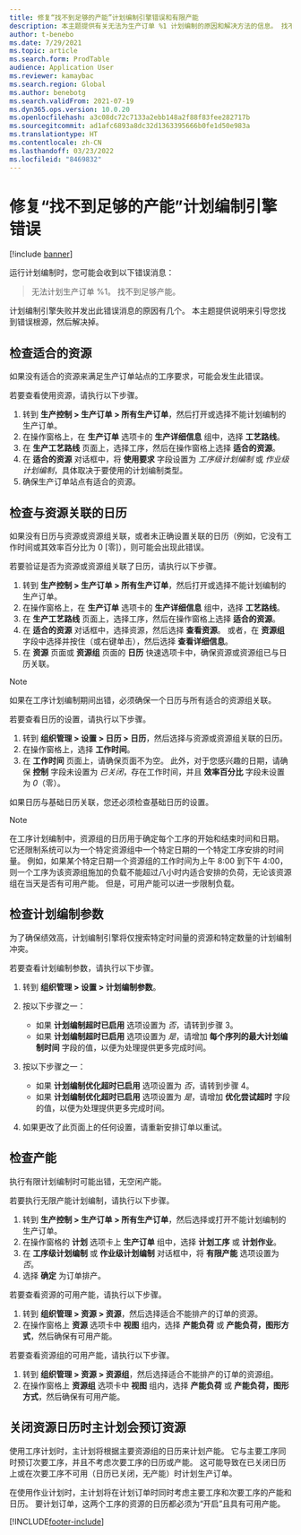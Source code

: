```yaml
---
title: 修复“找不到足够的产能”计划编制引擎错误和有限产能
description: 本主题提供有关无法为生产订单 %1 计划编制的原因和解决方法的信息。 找不到足够的产能”计划编制引擎错误。
author: t-benebo
ms.date: 7/29/2021
ms.topic: article
ms.search.form: ProdTable
audience: Application User
ms.reviewer: kamaybac
ms.search.region: Global
ms.author: benebotg
ms.search.validFrom: 2021-07-19
ms.dyn365.ops.version: 10.0.20
ms.openlocfilehash: a3c08dc72c7133a2ebb148a2f88f83fee282717b
ms.sourcegitcommit: ad1afc6893a8dc32d1363395666b0fe1d50e983a
ms.translationtype: HT
ms.contentlocale: zh-CN
ms.lasthandoff: 03/23/2022
ms.locfileid: "8469832"
---
```

# <a name="fix-the-not-enough-capacity-could-be-found-scheduling-engine-error"></a>修复“找不到足够的产能”计划编制引擎错误

[!include [banner](../includes/banner.md)]

运行计划编制时，您可能会收到以下错误消息：

> 无法计划生产订单 %1。 找不到足够产能。

计划编制引擎失败并发出此错误消息的原因有几个。 本主题提供说明来引导您找到错误根源，然后解决掉。

## <a name="review-the-applicable-resources"></a>检查适合的资源

如果没有适合的资源来满足生产订单站点的工序要求，可能会发生此错误。

若要查看使用资源，请执行以下步骤。

1. 转到 **生产控制 \> 生产订单 \> 所有生产订单**，然后打开或选择不能计划编制的生产订单。
1. 在操作窗格上，在 **生产订单** 选项卡的 **生产详细信息** 组中，选择 **工艺路线**。
1. 在 **生产工艺路线** 页面上，选择工序，然后在操作窗格上选择 **适合的资源**。
1. 在 **适合的资源** 对话框中，将 **使用要求** 字段设置为 *工序级计划编制* 或 *作业级计划编制*，具体取决于要使用的计划编制类型。
1. 确保生产订单站点有适合的资源。

## <a name="review-the-calendars-that-are-associated-with-resources"></a>检查与资源关联的日历

如果没有日历与资源或资源组关联，或者未正确设置关联的日历（例如，它没有工作时间或其效率百分比为 0 \[零\]），则可能会出现此错误。

若要验证是否为资源或资源组关联了日历，请执行以下步骤。

1. 转到 **生产控制 \> 生产订单 \> 所有生产订单**，然后打开或选择不能计划编制的生产订单。
1. 在操作窗格上，在 **生产订单** 选项卡的 **生产详细信息** 组中，选择 **工艺路线**。
1. 在 **生产工艺路线** 页面上，选择工序，然后在操作窗格上选择 **适合的资源**。
1. 在 **适合的资源** 对话框中，选择资源，然后选择 **查看资源**。 或者，在 **资源组** 字段中选择并按住（或右键单击），然后选择 **查看详细信息**。
1. 在 **资源** 页面或 **资源组** 页面的 **日历** 快速选项卡中，确保资源或资源组已与日历关联。

> [!NOTE]
> 如果在工序计划编制期间出错，必须确保一个日历与所有适合的资源组关联。

若要查看日历的设置，请执行以下步骤。

1. 转到 **组织管理 \> 设置 \> 日历 \> 日历**，然后选择与资源或资源组关联的日历。
1. 在操作窗格上，选择 **工作时间**。
1. 在 **工作时间** 页面上，请确保页面不为空。 此外，对于您感兴趣的日期，请确保 **控制** 字段未设置为 *已关闭*，存在工作时间，并且 **效率百分比** 字段未设置为 *0*（零）。

如果日历与基础日历关联，您还必须检查基础日历的设置。

> [!NOTE]
> 在工序计划编制中，资源组的日历用于确定每个工序的开始和结束时间和日期。 它还限制系统可以为一个特定资源组中一个特定日期的一个特定工序安排的时间量。 例如，如果某个特定日期一个资源组的工作时间为上午 8:00 到下午 4:00，则一个工序为该资源组施加的负载不能超过八小时内适合安排的负荷，无论该资源组在当天是否有可用产能。 但是，可用产能可以进一步限制负载。

## <a name="review-the-scheduling-parameters"></a>检查计划编制参数

为了确保绩效高，计划编制引擎将仅搜索特定时间量的资源和特定数量的计划编制冲突。

若要查看计划编制参数，请执行以下步骤。

1. 转到 **组织管理 \> 设置 \> 计划编制参数**。
1. 按以下步骤之一：

    - 如果 **计划编制超时已启用** 选项设置为 *否*，请转到步骤 3。
    - 如果 **计划编制超时已启用** 选项设置为 *是*，请增加 **每个序列的最大计划编制时间** 字段的值，以便为处理提供更多完成时间。

1. 按以下步骤之一：

    - 如果 **计划编制优化超时已启用** 选项设置为 *否*，请转到步骤 4。
    - 如果 **计划编制优化超时已启用** 选项设置为 *是*，请增加 **优化尝试超时** 字段的值，以便为处理提供更多完成时间。

1. 如果更改了此页面上的任何设置，请重新安排订单以重试。

## <a name="review-capacity"></a>检查产能

执行有限计划编制时可能出错，无空闲产能。

若要执行无限产能计划编制，请执行以下步骤。

1. 转到 **生产控制 \> 生产订单 \> 所有生产订单**，然后选择或打开不能计划编制的生产订单。
1. 在操作窗格的 **计划** 选项卡上 **生产订单** 组中，选择 **计划工序** 或 **计划作业**。
1. 在 **工序级计划编制** 或 **作业级计划编制** 对话框中，将 **有限产能** 选项设置为 *否*。
1. 选择 **确定** 为订单排产。

若要查看资源的可用产能，请执行以下步骤。

1. 转到 **组织管理 \> 资源 \> 资源**，然后选择适合不能排产的订单的资源。
1. 在操作窗格上 **资源** 选项卡中 **视图** 组内，选择 **产能负荷** 或 **产能负荷，图形方式**，然后确保有可用产能。

若要查看资源组的可用产能，请执行以下步骤。

1. 转到 **组织管理 \> 资源 \> 资源组**，然后选择适合不能排产的订单的资源组。
1. 在操作窗格上 **资源组** 选项卡中 **视图** 组内，选择 **产能负荷** 或 **产能负荷，图形方式**，然后确保有可用产能。

## <a name="master-planning-books-a-resource-when-the-resource-calendar-is-closed"></a>关闭资源日历时主计划会预订资源

使用工序计划时，主计划将根据主要资源组的日历来计划产能。 它与主要工序同时预订次要工序，并且不考虑次要工序的日历或产能。 这可能导致在已关闭日历上或在次要工序不可用（日历已关闭，无产能）时计划生产订单。

在使用作业计划时，主计划将在计划订单时同时考虑主要工序和次要工序的产能和日历。 要计划订单，这两个工序的资源的日历都必须为“开启”且具有可用产能。

[!INCLUDE[footer-include](../../includes/footer-banner.md)]
